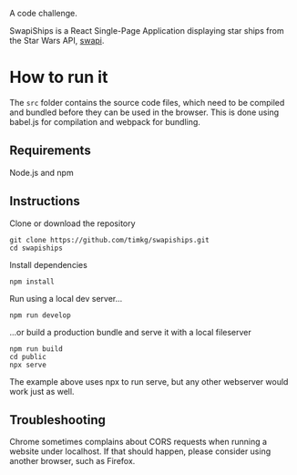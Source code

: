 A code challenge.

SwapiShips is a React Single-Page Application displaying star ships from the Star Wars API, [swapi](https://swapi.co/).

# How to run it
The `src` folder contains the source code files, which need to be compiled and bundled before they can be used in the browser.
This is done using babel.js for compilation and webpack for bundling.

## Requirements
Node.js and npm

## Instructions

Clone or download the repository

```
git clone https://github.com/timkg/swapiships.git
cd swapiships
```

Install dependencies

```
npm install
```

Run using a local dev server...
```
npm run develop
```

...or build a production bundle and serve it with a local fileserver
```
npm run build
cd public
npx serve
```

The example above uses npx to run serve, but any other webserver would work just as well.

## Troubleshooting
Chrome sometimes complains about CORS requests when running a website under localhost. If that should happen, please consider using another browser, such as Firefox. 
